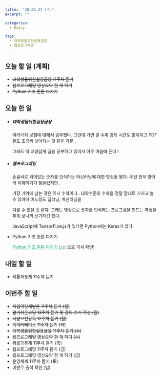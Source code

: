 ```yaml
---
title:  "20.05.27 (수)"
excerpt: ""

categories:
  - Diary

tags:
  - 대학생을위한실용금융
  - 웹프로그래밍
---
```


## 오늘 할 일 (계획)

- ~~대학생을위한실용금융 11주차 듣기~~
- ~~웹프로그래밍 영상요약 한 개 하기~~
- ~~Python 기초 튼튼 다지기~~


## 오늘 한 일

- ##### 대학생을위한실용금융

  여러가지 보험에 대해서 공부했다. 그런데 가면 갈 수록 강의 시간도 짧아지고 PDF 질도 조금씩 낮아지는 것 같은 기분..

  그래도 딱 교양답게 금융 공부하고 있어서 아주 마음에 든다 !

- ##### 웹프로그래밍

  손글씨로 되어있는 숫자를 인식하는 머신러닝에 대한 영상을 봤다. 우선 전부 영어라 이해하기가 힘들었지만..

  가장 기억에 남는 것은 역시 수학이다.. 대학수준의 수학을 정말 맘대로 가지고 놀 수 있어야 어느정도 딥러닝, 머신러닝을

  다룰 수 있을 것 같다. 그래도 영상으로 숫자를 인식하는 프로그램을 만드는 과정을 쭈욱 보니까 신기하긴 했다.

  JavaScript에 TensorFlow.js가 있다면 Python에는 Keras가 있다.

- Python 기초 튼튼 다지기

  <a href="https://nam-ki-bok.github.io/python/Python_Start3/" style="color:#0FA678">Python 기초 튼튼 다지기 List</a> 으로 가서 확인!

## 내일 할 일

- 확률과통계 11주차 듣기

## 이번주 할 일

- ~~취업역량개발론 11주차 듣기 (월)~~
- ~~알기쉬운코딩 13주차 듣기 및 강의 후기 작성 (월)~~
- ~~서양고전강독 12주차 듣기 (월)~~
- ~~데이터베이스 11주차 듣기 (화)~~
- ~~대학생을위한실용금융 11주차 듣기 (수)~~
- ~~웹프로그래밍 영상요약 한 개 하기 (수)~~
- 확률과통계 11주차 듣기 (목)
- 웹프로그래밍 11주차 듣기 (금)
- 웹프로그래밍 영상요약 한 개 하기 (금)
- 운영체제 11주차 듣기 (토)
- 이번주 출석 확인 (일)
